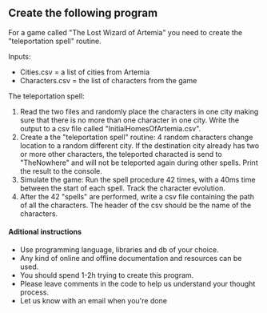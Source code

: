 ## Create the following program

For a game called "The Lost Wizard of Artemia" you need to create the "teleportation spell" routine.

Inputs:
* Cities.csv = a list of cities from Artemia
* Characters.csv = the list of characters from the game

The teleportation spell:
1. Read the two files and randomly place the characters in one city making sure that there is no more than one character in one city. Write the output to a csv file called "InitialHomesOfArtemia.csv".
2. Create a the "teleportation spell" routine: 4 random characters change location to a random different city. If the destination city already has two or more other characters, 
the teleported characted is send to "TheNowhere" and will not be teleported again during other spells. Print the result to the console.
3. Simulate the game: Run the spell procedure 42 times, with a 40ms time between the start of each spell. Track the character evolution.
4. After the 42 "spells" are performed, write a csv file containing the path of all the characters. The header of the csv should be the name of the characters.

#### Aditional instructions

* Use programming language, libraries and db of your choice.
* Any kind of online and offline documentation and resources can be used.
* You should spend 1-2h trying to create this program.
* Please leave comments in the code to help us understand your thought process.
* Let us know with an email when you're done 

